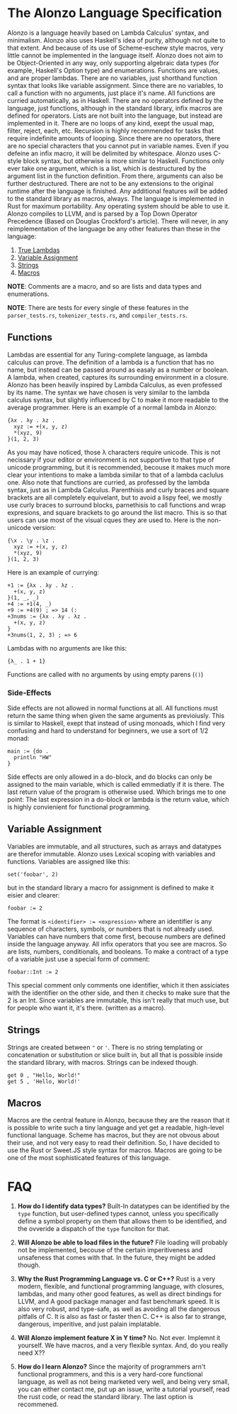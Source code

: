 The Alonzo Language Specification
=================================
Alonzo is a language heavily based on Lambda Calculus' syntax, and minimalism. Alonzo also uses Haskell's idea of purity, although not quite to that extent. And because of its use of Scheme-eschew style macros, very little cannot be implemented in the language itself.
Alonzo does not aim to be Object-Oriented in any way, only supporting algebraic data types (for example, Haskell's Option type) and enumerations. Functions are values, and are proper lambdas. There are no variables, just shorthand function syntax that looks like variable assignment.
Since there are no variables, to call a function with no arguments, just place it's name. All functions are curried automatically, as in Haskell. There are no operators defined by the language, just functions, although in the standard library, infix macros are defined for operators.
Lists are not built into the language, but instead are implemented in it. There are no loops of any kind, exept the usual map, filter, reject, each, etc. Recursion is highly recommended for tasks that require indefinite amounts of looping. Since there are no operators, there are no special characters that you cannot put in variable names. Even if you defeine
an infix macro, it will be delimited by whitespace. Alonzo uses C-style block syntax, but otherwise is more similar to Haskell. Functions only ever take one argument, which is a list, which is destructured by the argument list in the function definition. From there, arguments can also be further destructured.
There are not to be any extensions to the original runtime after the language is finished. Any additional features _will_ be added to the standard library as macros, always. The language is implemented in Rust for maximum portability. Any operating system should be able to use it.
Alonzo compiles to LLVM, and is parsed by a Top Down Operator Precedence (Based on Douglas Crockford's article). There will never, in any reimplementation of the language be any other features than these in the language:

  1. [True Lambdas](#functions)
  1. [Variable Assignment](#var)
  1. [Strings](#strings)
  1. [Macros](#macros)

**NOTE**: Comments are a macro, and so are lists and data types and enumerations.

**NOTE**: There are tests for every single of these features in the `parser_tests.rs`, `tokenizer_tests.rs`, and `compiler_tests.rs`.

<a name="functions"></a> Functions
---------
Lambdas are essential for any Turing-complete language, as lambda calculus can prove. The definition of a lambda is a function that has no name, but instead can be passed around as easaly as a number or boolean. A lambda, when created, captures its surrounding environment in a closure.
Alonzo has been heavily inspired by Lambda Calculus, as even professed by its name. The syntax we have chosen is very similar to the lambda calculus syntax, but slightly influenced by C to make it more readable to the average programmer.
Here is an example of a normal lambda in Alonzo:

    {λx . λy . λz .
      xyz := +(x, y, z)
      *(xyz, 9)
    }(1, 2, 3)

As you may have noticed, those λ characters require unicode. This is not necissary if your editor or environment is not supportive to that type of unicode programming, but it is recommended, becouse it makes much more clear your intentions to make a lambda similar to that of a lambda caclulus one. Also note that functions are curried, as professed by the lambda syntax, just as in Lambda Calculus.
Parenthisis and curly braces and square brackets are all completely equivelant, but to avoid a lispy feel, we mostly use curly braces to surround blocks, parnethisis to call functions and wrap expresions, and square brackets to go around the list macro. This is so that users can use most of the visual cques they are used to.
Here is the non-unicode version:

    {\x . \y . \z .
      xyz := +(x, y, z)
      *(xyz, 9)
    }(1, 2, 3)

Here is an example of currying:

    +1 := {λx . λy . λz .
      +(x, y, z)
    }(1, _, _)
    +4 := +1(4, _)
    +9 := +4(9) ; => 14 (:
    +3nums := {λx . λy . λz .
      +(x, y, z)
    }
    +3nums(1, 2, 3) ; => 6

Lambdas with no arguments are like this:

    {λ_ . 1 + 1}

Functions are called with no arguments by using empty parens (`()`)

### Side-Effects
Side effects are not allowed in normal functions at all. All functions must return the same thing when given the same arguments as previoiusly. This is similar to Haskell, exept that instead of using monoads, which I find very confusing and hard to understand for beginners, we use a sort of 1/2 monad:

    main := {do .
      println "HW"
    }

Side effects are only allowed in a do-block, and do blocks can only be assigned to the main variable, which is called emmediatly if it is there. The last return value of the program is otherwise used. Which brings me to one point: The last expression in a do-block or lambda is the return value, which is highly convienient for functional programming.

<a name="var"></a> Variable Assignment
---------
Variables are immutable, and all structures, such as arrays and datatypes are therefor immutable. Alonzo uses Lexical scoping with variables and functions.
Variables are assigned like this:

    set('foobar', 2)

but in the standard library a macro for assignment is defined to make it eisier and clearer:

    foobar := 2

The format is `<identifier> := <expression>` where an identifier is any sequence of characters, symbols, or numbers that is not already used. Variables can have numbers that come first, becouse numbers are defined inside the language anyway. All infix operators that you see are macros. So are lists, numbers, conditionals, and booleans.
To make a contract of a type of a variable just use a special form of comment:

    foobar::Int := 2

This special comment only comments one identifier, which it then assiciates with the identifier on the other side, and then it checks to make sure that the 2 is an Int. Since variables are immutable, this isn't really that much use, but for people who want it, it's there. (written as a macro).

<a name="strings"></a> Strings
-------
Strings are created between `"` or `'`. There is no string templating or concatenation or substitution or slice built in, but all that is possible inside the standard library, with macros. Strings can be indexed though.

    get 0 , "Hello, World!"
    get 5 , 'Hello, World!'

<a name="macros"></a> Macros
-------
Macros are the central feature in Alonzo, because they are the reason that it is possible to write such a tiny language and yet get a readable, high-level functional language. Scheme has macros, but they are not obvous about their use, and not very easy to read their definition. So, I have decided to use the Rust or Sweet.JS style syntax for macros. Macros are going to be one of the most sophisticated features of this language.

FAQ
===

  1. **How do I identify data types?**
  Built-In datatypes can be identified by the `type` function, but user-defined types cannot, unless you specifically define a symbol property on them that allows them to be identified, and the ovveride a dispatch of the `type` funciton for that.

  2. **Will Alonzo be able to load files in the future?**
  File loading will probably not be implemented, becouse of the certain imperitiveness and unsafeness that comes with that. In the future, they might be added though.

  3. **Why the Rust Programming Language vs. C or C++?**
  Rust is a very modern, flexible, and functional programming language, with closures, lambdas, and many other good features, as well as direct bindings for LLVM, and A good package manager and fast benchmark speed. It is also very robust, and type-safe, as well as avoiding all the dangerous pitfalls of C. It is also as fast or faster then C. C++ is also far to strange, dangerous, imperitive, and just palain implatable.

  4. **Will Alonzo implement feature X in Y time?**
  No. Not ever. Implemnt it yourself. We have macros, and a very flexible syntax. And, do you really need X??

  4. **How do I learn Alonzo?**
  Since the majority of programmers arn't functional programmers, and this is a very hard-core functional language, as well as not being marketed very well, and being very small, you can either contact me, put up an issue, write a tutorial yourself, read the rust code, or read the standard library. The last option is recommened.
